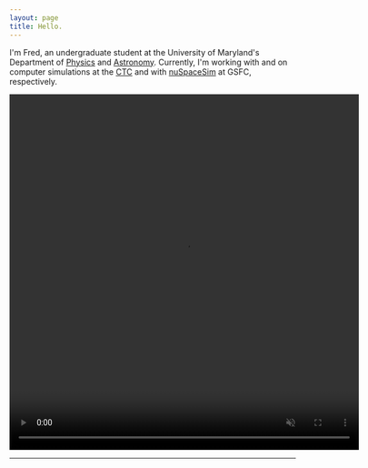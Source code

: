 ```yaml
---
layout: page
title: Hello.
---
```


I'm Fred, an undergraduate student at the University of Maryland's Department of [Physics](https://umdphysics.umd.edu/) and [Astronomy](https://www.astro.umd.edu/). Currently, I'm  working with and on computer simulations at the [CTC](https://www.astro.umd.edu/rareas/ctc/) and with [nuSpaceSim](https://heasarc.gsfc.nasa.gov/docs/nuSpaceSim/) at GSFC, respectively.  

<p align="center">
<video width=" 615" height="625.13"  loop="loop" muted="muted" plays-inline="true" controls autoplay>
  <source type="video/mp4" src="https://terpconnect.umd.edu/~fgarcia4/cosmology/halo_D/fs07_ms10/movies/tests/rotation.mp4">
</video>
</p>
 
--------------

